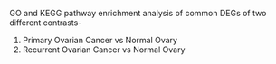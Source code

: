 GO and KEGG pathway enrichment analysis of common DEGs of two different contrasts- 
1. Primary Ovarian Cancer vs Normal Ovary 
2. Recurrent Ovarian Cancer vs Normal Ovary 
